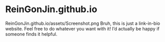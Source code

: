 # ReinGonJin.github.io
ReinGonJin.github.io/assets/Screenshot.png
Bruh, this is just a link-in-bio website. Feel free to do whatever you want with it! I’d actually be happy if someone finds it helpful.
